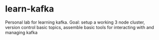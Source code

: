 # learn-kafka
Personal lab for learning kafka. Goal: setup a working 3 node cluster, version control basic topics, assemble basic tools for interacting with and managing kafka
